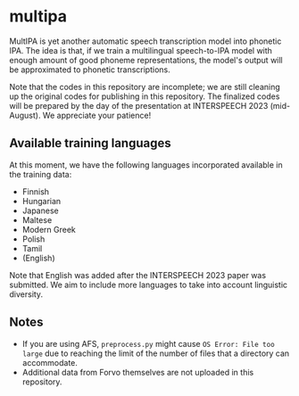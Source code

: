 # multipa
MultIPA is yet another automatic speech transcription model into phonetic IPA.
The idea is that, if we train a multilingual speech-to-IPA model with enough amount of good phoneme representations, the model's output will be approximated to phonetic transcriptions.

Note that the codes in this repository are incomplete; we are still cleaning up the original codes for publishing in this repository.
The finalized codes will be prepared by the day of the presentation at INTERSPEECH 2023 (mid-August).
We appreciate your patience!

## Available training languages
At this moment, we have the following languages incorporated available in the training data:
- Finnish
- Hungarian
- Japanese
- Maltese
- Modern Greek
- Polish
- Tamil
- (English)

Note that English was added after the INTERSPEECH 2023 paper was submitted.
We aim to include more languages to take into account linguistic diversity.

## Notes
- If you are using AFS, `preprocess.py` might cause `OS Error: File too large` due to reaching the limit of the number of files that a directory can accommodate.
- Additional data from Forvo themselves are not uploaded in this repository.